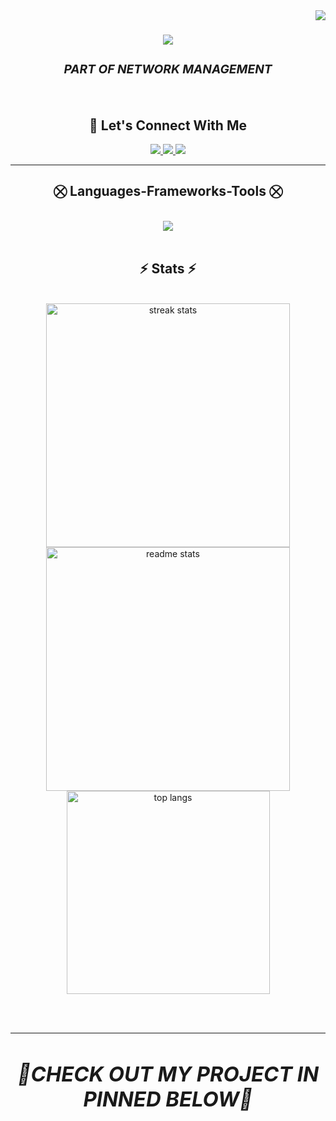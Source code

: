 <img align="right" src="https://visitor-badge.laobi.icu/badge?page_id=joselumbanraja.joselumbanraja" />

<h1 align="center">
    <img src="https://readme-typing-svg.herokuapp.com/?font=Righteous&size=35&center=true&vCenter=true&width=500&height=70&duration=4000&lines=Hi+There!+👋;+I'm+Jose+Lumbanraja!;" />
</h1>

### *<h3 align="center">PART OF NETWORK MANAGEMENT</h3>*

<br/>

<div align="center">
  
## 💬 Let's Connect With Me 

 </div>
 
<div align="center"> 
  <a href="mailto:lumbanrajajose12@gmail.com">
    <img src="https://img.shields.io/badge/Gmail-333333?style=for-the-badge&logo=gmail&logoColor=red" />
  </a>
  <a href="https://www.linkedin.com/in/jose-lumban-raja-4bb850291/" target="_blank">
    <img src="https://img.shields.io/badge/LinkedIn-0077B5?style=for-the-badge&logo=linkedin&logoColor=white" target="_blank" />
  </a>
  <a href="https://github.com/joselumbanraja" target="_blank">
     <img src="https://img.shields.io/badge/Portfolio-FF5722?style=for-the-badge&logo=todoist&logoColor=white" target="_blank" />
  </a>
</div>

<hr/>
 
<h2 align="center">⛒ Languages-Frameworks-Tools ⛒</h2>
<br/>
<div align="center">
    <img src="https://skillicons.dev/icons?i=html,css,bootstrap,php,linux,javascript" /><br>
</div>

<br/>

<h2 align="center">⚡ Stats ⚡</h2>
<br>
<div align=center>
  <img width=390 src="https://github-readme-streak-stats-salesp07.vercel.app/?user=joselumbanraja&count_private=true&theme=react&border_radius=10" alt="streak stats"/>
  <img width=390 src="https://github-readme-stats-salesp07.vercel.app/api?username=joselumbanraja&count_private=true&show_icons=true&theme=react&rank_icon=github&border_radius=10" alt="readme stats" />
  <br/>
  <img width=325 align="center" src="https://github-readme-stats-salesp07.vercel.app/api/top-langs/?username=joselumbanraja&hide=HTML&langs_count=8&layout=compact&theme=react&border_radius=10&size_weight=0.5&count_weight=0.5&exclude_repo=github-readme-stats" alt="top langs" />
</div>

<br/><br/>

<hr/>
<div align="center">
  
### *<h1 align="center">💬CHECK OUT MY PROJECT IN PINNED BELOW💬</h1>*

 </div>
<br/>

<br/>
